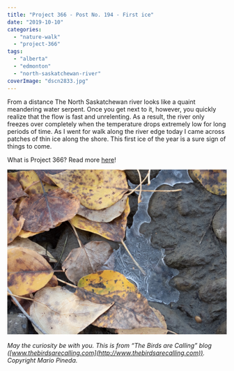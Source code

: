 ```yaml
---
title: "Project 366 - Post No. 194 - First ice"
date: "2019-10-10"
categories: 
  - "nature-walk"
  - "project-366"
tags: 
  - "alberta"
  - "edmonton"
  - "north-saskatchewan-river"
coverImage: "dscn2833.jpg"
---
```


From a distance The North Saskatchewan river looks like a quaint meandering water serpent. Once you get next to it, however, you quickly realize that the flow is fast and unrelenting. As a result, the river only freezes over completely when the temperature drops extremely low for long periods of time. As I went for walk along the river edge today I came across patches of thin ice along the shore. This first ice of the year is a sure sign of things to come.

What is Project 366? Read more [here](https://thebirdsarecalling.com/2019/03/29/project-366/)!

![](images/dscn2833.jpg)

_May the curiosity be with you. This is from “The Birds are Calling” blog ([www.thebirdsarecalling.com](http://www.thebirdsarecalling.com)). Copyright Mario Pineda._
